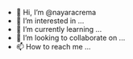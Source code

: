 - 👋 Hi, I’m @nayaracrema
- 👀 I’m interested in ...
- 🌱 I’m currently learning ...
- 💞️ I’m looking to collaborate on ...
- 📫 How to reach me ...

<!---
nayaracrema/nayaracrema is a ✨ special ✨ repository because its `README.md` (this file) appears on your GitHub profile.
You can click the Preview link to take a look at your changes.
--->
